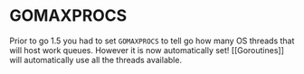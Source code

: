 # GOMAXPROCS
Prior to go 1.5 you had to set `GOMAXPROCS` to tell go how many OS threads that will host work queues. However it is now automatically set! [[Goroutines]] will automatically use all the threads available.

